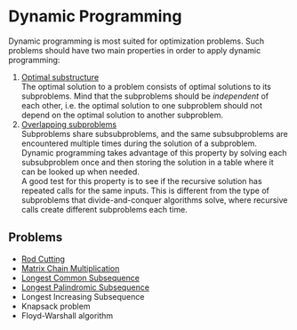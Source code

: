 # Dynamic Programming

Dynamic programming is most suited for optimization problems. Such problems should have two main properties in order to apply dynamic programming:

1. <ins>Optimal substructure</ins>  
   The optimal solution to a problem consists of optimal solutions to its subproblems. Mind that the subproblems should be *independent* of each other, i.e. the optimal solution to one subproblem should not depend on the optimal solution to another subproblem.
2. <ins>Overlapping subproblems</ins>  
   Subproblems share subsubproblems, and the same subsubproblems are encountered multiple times during the solution of a subproblem. Dynamic programming takes advantage of this property by solving each subsubproblem once and then storing the solution in a table where it can be looked up when needed.  
   A good test for this property is to see if the recursive solution has repeated calls for the same inputs. This is different from the type of subproblems that divide-and-conquer algorithms solve, where recursive calls create different subproblems each time.

## Problems

* [Rod Cutting](https://github.com/pl3onasm/Algorithms/tree/main/algorithms/dynamic-programming/rod-cutting)
* [Matrix Chain Multiplication](https://github.com/pl3onasm/Algorithms/tree/main/algorithms/dynamic-programming/matrix-chain-mult)
* [Longest Common Subsequence](https://github.com/pl3onasm/Algorithms/tree/main/algorithms/dynamic-programming/longest-common-sub)
* [Longest Palindromic Subsequence](https://github.com/pl3onasm/Algorithms/tree/main/algorithms/dynamic-programming/longest-palin-sub)
* Longest Increasing Subsequence
* Knapsack problem
* Floyd-Warshall algorithm
  
